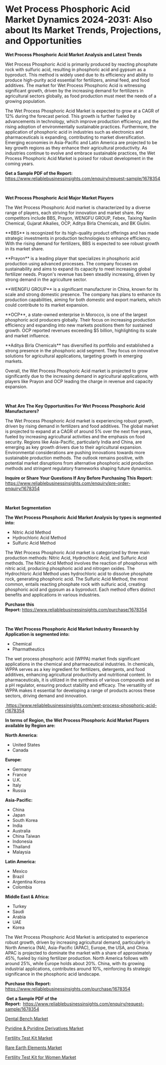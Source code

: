 <p><h1>Wet Process Phosphoric Acid Market Dynamics 2024-2031: Also about Its Market Trends, Projections, and Opportunities</h1></p><p><strong>Wet Process Phosphoric Acid Market Analysis and Latest Trends</strong></p>
<p><p>Wet Process Phosphoric Acid is primarily produced by reacting phosphate rock with sulfuric acid, resulting in phosphoric acid and gypsum as a byproduct. This method is widely used due to its efficiency and ability to produce high-purity acid essential for fertilizers, animal feed, and food additives. The market for Wet Process Phosphoric Acid is witnessing significant growth, driven by the increasing demand for fertilizers in agricultural sectors globally, as food production must meet the needs of a growing population.</p><p>The Wet Process Phosphoric Acid Market is expected to grow at a CAGR of 12% during the forecast period. This growth is further fueled by advancements in technology, which improve production efficiency, and the rising adoption of environmentally sustainable practices. Furthermore, the application of phosphoric acid in industries such as electronics and pharmaceuticals is expanding, contributing to market diversification. Emerging economies in Asia-Pacific and Latin America are projected to be key growth regions as they enhance their agricultural productivity. As industries continue to evolve and embrace sustainable practices, the Wet Process Phosphoric Acid Market is poised for robust development in the coming years.</p></p>
<p><strong>Get a Sample PDF of the Report:&nbsp;</strong> <a href="https://www.reliablebusinessinsights.com/enquiry/request-sample/1678354?utm_campaign=60&utm_medium=2&utm_source=Github&utm_content=ia&utm_term=08112024&utm_id=wet-process-phosphoric-acid">https://www.reliablebusinessinsights.com/enquiry/request-sample/1678354</a></p>
<p>&nbsp;</p>
<p><strong>Wet Process Phosphoric Acid Major Market Players</strong></p>
<p><p>The Wet Process Phosphoric Acid market is characterized by a diverse range of players, each striving for innovation and market share. Key competitors include BBS, Prayon, WENGFU GROUP, Febex, Taixing Nanlin Chemical, Gujarat Alkalies, OCP, Aditya Birla Chemicals, and BK Giulini.</p><p>**BBS** is recognized for its high-quality product offerings and has made strategic investments in production technologies to enhance efficiency. With the rising demand for fertilizers, BBS is expected to see robust growth in its market share.</p><p>**Prayon** is a leading player that specializes in phosphoric acid production using advanced processes. The company focuses on sustainability and aims to expand its capacity to meet increasing global fertilizer needs. Prayon's revenue has been steadily increasing, driven by strong demand in the agriculture sector.</p><p>**WENGFU GROUP** is a significant manufacturer in China, known for its scale and strong domestic presence. The company has plans to enhance its production capabilities, aiming for both domestic and export markets, which could contribute to its market expansion.</p><p>**OCP**, a state-owned enterprise in Morocco, is one of the largest phosphoric acid producers globally. Their focus on increasing production efficiency and expanding into new markets positions them for sustained growth. OCP reported revenues exceeding $5 billion, highlighting its scale and market influence.</p><p>**Aditya Birla Chemicals** has diversified its portfolio and established a strong presence in the phosphoric acid segment. They focus on innovative solutions for agricultural applications, targeting growth in emerging markets.</p><p>Overall, the Wet Process Phosphoric Acid market is projected to grow significantly due to the increasing demand in agricultural applications, with players like Prayon and OCP leading the charge in revenue and capacity expansion.</p></p>
<p>&nbsp;</p>
<p><strong>What Are The Key Opportunities For Wet Process Phosphoric Acid Manufacturers?</strong></p>
<p><p>The Wet Process Phosphoric Acid market is experiencing robust growth, driven by rising demand in fertilizers and food additives. The global market is projected to expand at a CAGR of around 5% over the next five years, fueled by increasing agricultural activities and the emphasis on food security. Regions like Asia-Pacific, particularly India and China, are emerging as key growth drivers due to their agricultural expansion. Environmental considerations are pushing innovations towards more sustainable production methods. The outlook remains positive, with potential market disruptions from alternative phosphoric acid production methods and stringent regulatory frameworks shaping future dynamics.</p></p>
<p><strong>Inquire or Share Your Questions If Any Before Purchasing This Report:</strong> <a href="https://www.reliablebusinessinsights.com/enquiry/pre-order-enquiry/1678354?utm_campaign=60&utm_medium=2&utm_source=Github&utm_content=ia&utm_term=08112024&utm_id=wet-process-phosphoric-acid">https://www.reliablebusinessinsights.com/enquiry/pre-order-enquiry/1678354</a></p>
<p>&nbsp;</p>
<p><strong>Market Segmentation</strong></p>
<p><strong>The Wet Process Phosphoric Acid Market Analysis by types is segmented into:</strong></p>
<p><ul><li>Nitric Acid Method</li><li>Hydrochloric Acid Method</li><li>Sulfuric Acid Method</li></ul></p>
<p><p>The Wet Process Phosphoric Acid market is categorized by three main production methods: Nitric Acid, Hydrochloric Acid, and Sulfuric Acid methods. The Nitric Acid Method involves the reaction of phosphorus with nitric acid, producing phosphoric acid and nitrogen oxides. The Hydrochloric Acid Method uses hydrochloric acid to dissolve phosphate rock, generating phosphoric acid. The Sulfuric Acid Method, the most common, entails reacting phosphate rock with sulfuric acid, creating phosphoric acid and gypsum as a byproduct. Each method offers distinct benefits and applications in various industries.</p></p>
<p><strong>Purchase this Report:&nbsp;</strong><a href="https://www.reliablebusinessinsights.com/purchase/1678354?utm_campaign=60&utm_medium=2&utm_source=Github&utm_content=ia&utm_term=08112024&utm_id=wet-process-phosphoric-acid">https://www.reliablebusinessinsights.com/purchase/1678354</a></p>
<p>&nbsp;</p>
<p><strong>The Wet Process Phosphoric Acid Market Industry Research by Application is segmented into:</strong></p>
<p><ul><li>Chemical</li><li>Pharmatheutics</li></ul></p>
<p><p>The wet process phosphoric acid (WPPA) market finds significant applications in the chemical and pharmaceutical industries. In chemicals, WPPA serves as a key ingredient for fertilizers, detergents, and food additives, enhancing agricultural productivity and nutritional content. In pharmaceuticals, it is utilized in the synthesis of various compounds and as a pH regulator, ensuring product stability and efficacy. The versatility of WPPA makes it essential for developing a range of products across these sectors, driving demand and innovation.</p></p>
<p><a href="https://www.reliablebusinessinsights.com/wet-process-phosphoric-acid-r1678354?utm_campaign=60&utm_medium=2&utm_source=Github&utm_content=ia&utm_term=08112024&utm_id=wet-process-phosphoric-acid">&nbsp;https://www.reliablebusinessinsights.com/wet-process-phosphoric-acid-r1678354</a></p>
<p><strong>In terms of Region, the Wet Process Phosphoric Acid Market Players available by Region are:</strong></p>
<p>
    <p> <strong> North America: </strong>
        <ul>
            <li>United States</li>
            <li>Canada</li>
        </ul>
        </p> 
    <p> <strong> Europe: </strong>
        <ul>
            <li>Germany</li>
            <li>France</li>
            <li>U.K.</li>
            <li>Italy</li>
            <li>Russia</li>
        </ul>
        </p> 
    <p> <strong> Asia-Pacific: </strong>
        <ul>
            <li>China</li>
            <li>Japan</li>
            <li>South Korea</li>
            <li>India</li>
            <li>Australia</li>
            <li>China Taiwan</li>
            <li>Indonesia</li>
            <li>Thailand</li>
            <li>Malaysia</li>
        </ul>
        </p> 
    <p> <strong> Latin America: </strong>
        <ul>
            <li>Mexico</li>
            <li>Brazil</li>
            <li>Argentina Korea</li>
            <li>Colombia</li>
        </ul>
        </p> 
    <p> <strong> Middle East & Africa: </strong>
        <ul>
            <li>Turkey</li>
            <li>Saudi</li>
            <li>Arabia</li>
            <li>UAE</li>
            <li>Korea</li>
        </ul>
    </p>
    </p>
<p><p>The Wet Process Phosphoric Acid Market is anticipated to experience robust growth, driven by increasing agricultural demand, particularly in North America (NA), Asia-Pacific (APAC), Europe, the USA, and China. APAC is projected to dominate the market with a share of approximately 45%, fueled by rising fertilizer production. North America follows with around 25%, while Europe holds about 20%. China, with its growing industrial applications, contributes around 10%, reinforcing its strategic significance in the phosphoric acid landscape.</p></p>
<p><strong>Purchase this Report: </strong><a href="https://www.reliablebusinessinsights.com/purchase/1678354?utm_campaign=60&utm_medium=2&utm_source=Github&utm_content=ia&utm_term=08112024&utm_id=wet-process-phosphoric-acid">https://www.reliablebusinessinsights.com/purchase/1678354</a></p>
<p>&nbsp;<strong>Get a Sample PDF of the Report:&nbsp;&nbsp;</strong><a href="https://www.reliablebusinessinsights.com/enquiry/request-sample/1678354?utm_campaign=60&utm_medium=2&utm_source=Github&utm_content=ia&utm_term=08112024&utm_id=wet-process-phosphoric-acid">https://www.reliablebusinessinsights.com/enquiry/request-sample/1678354</a></p>
<p><strong></strong></p>
<p><p><a href="https://issuu.com/reportprime-2/docs/dental-bench-market-size-2030.pptx_c1a3eace448884?utm_campaign=60&utm_medium=2&utm_source=Github&utm_content=ia&utm_term=08112024&utm_id=wet-process-phosphoric-acid">Dental Bench Market</a></p><p><a href="https://github.com/darientvns/Market-Research-Report-List-1/blob/main/pyridine-pyridine-derivatives-market.md?utm_campaign=60&utm_medium=2&utm_source=Github&utm_content=ia&utm_term=08112024&utm_id=wet-process-phosphoric-acid">Pyridine & Pyridine Derivatives Market</a></p><p><a href="https://issuu.com/reportprime-2/docs/fertility-test-kit-market-size-2030_c8a804b93cee32?utm_campaign=60&utm_medium=2&utm_source=Github&utm_content=ia&utm_term=08112024&utm_id=wet-process-phosphoric-acid">Fertility Test Kit Market</a></p><p><a href="https://github.com/arnaudyclavinec/Market-Research-Report-List-1/blob/main/rare-earth-elements-market.md?utm_campaign=60&utm_medium=2&utm_source=Github&utm_content=ia&utm_term=08112024&utm_id=wet-process-phosphoric-acid">Rare Earth Elements Market</a></p><p><a href="https://issuu.com/reportprime-2/docs/fertility-test-kit-for-women-market_3768107d92d05e?utm_campaign=60&utm_medium=2&utm_source=Github&utm_content=ia&utm_term=08112024&utm_id=wet-process-phosphoric-acid">Fertility Test Kit for Women Market</a></p></p>
